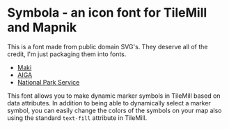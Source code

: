 # Symbola - an icon font for TileMill and Mapnik

This is a font made from public domain SVG's. They deserve all of the credit,
I'm just packaging them into fonts.

- [Maki](https://github.com/mapbox/maki/)
- [AIGA](http://thenounproject.com/collections/aiga/)
- [National Park Service](http://thenounproject.com/collections/national-park-service/)

This font allows you to make dynamic marker symbols in TileMill based on data
attributes. In addition to being able to dynamically select a marker symbol, you can
easily change the colors of the symbols on your map also using the standard `text-fill`
attribute in TileMill.
